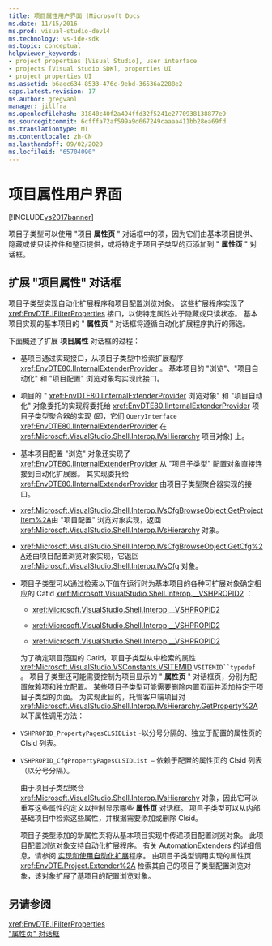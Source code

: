 ```yaml
---
title: 项目属性用户界面 |Microsoft Docs
ms.date: 11/15/2016
ms.prod: visual-studio-dev14
ms.technology: vs-ide-sdk
ms.topic: conceptual
helpviewer_keywords:
- project properties [Visual Studio], user interface
- projects [Visual Studio SDK], properties UI
- project properties UI
ms.assetid: b6aec634-8533-476c-9ebd-36536a2288e2
caps.latest.revision: 17
ms.author: gregvanl
manager: jillfra
ms.openlocfilehash: 31840c40f2a494ffd32f5241e2770938138877e9
ms.sourcegitcommit: 6cfffa72af599a9d667249caaaa411bb28ea69fd
ms.translationtype: MT
ms.contentlocale: zh-CN
ms.lasthandoff: 09/02/2020
ms.locfileid: "65704090"
---
```

# <a name="project-property-user-interface"></a>项目属性用户界面
[!INCLUDE[vs2017banner](../../includes/vs2017banner.md)]

项目子类型可以使用 "项目 **属性页** " 对话框中的项，因为它们由基本项目提供、隐藏或使只读控件和整页提供，或将特定于项目子类型的页添加到 " **属性页** " 对话框。  
  
## <a name="extending-the-project-property-dialog-box"></a>扩展 "项目属性" 对话框  
 项目子类型实现自动化扩展程序和项目配置浏览对象。 这些扩展程序实现了 <xref:EnvDTE.IFilterProperties> 接口，以使特定属性处于隐藏或只读状态。 基本项目实现的基本项目的 " **属性页** " 对话框将遵循自动化扩展程序执行的筛选。  
  
 下面概述了扩展 **项目属性** 对话框的过程：  
  
- 基项目通过实现接口，从项目子类型中检索扩展程序 <xref:EnvDTE80.IInternalExtenderProvider> 。 基本项目的 "浏览"、"项目自动化" 和 "项目配置" 浏览对象均实现此接口。  
  
- 项目的 " <xref:EnvDTE80.IInternalExtenderProvider> 浏览对象" 和 "项目自动化" 对象委托的实现将委托给 <xref:EnvDTE80.IInternalExtenderProvider> 项目子类型聚合器的实现 (即，它们 `QueryInterface` <xref:EnvDTE80.IInternalExtenderProvider> 在 <xref:Microsoft.VisualStudio.Shell.Interop.IVsHierarchy> 项目对象) 上。  
  
- 基本项目配置 "浏览" 对象还实现了 <xref:EnvDTE80.IInternalExtenderProvider> 从 "项目子类型" 配置对象直接连接到自动化扩展器。 其实现委托给 <xref:EnvDTE80.IInternalExtenderProvider> 由项目子类型聚合器实现的接口。  
  
- <xref:Microsoft.VisualStudio.Shell.Interop.IVsCfgBrowseObject.GetProjectItem%2A>由 "项目配置" 浏览对象实现，返回 <xref:Microsoft.VisualStudio.Shell.Interop.IVsHierarchy> 对象。  
  
- <xref:Microsoft.VisualStudio.Shell.Interop.IVsCfgBrowseObject.GetCfg%2A>还由项目配置浏览对象实现，它返回 <xref:Microsoft.VisualStudio.Shell.Interop.IVsCfg> 对象。  
  
- 项目子类型可以通过检索以下值在运行时为基本项目的各种可扩展对象确定相应的 Catid <xref:Microsoft.VisualStudio.Shell.Interop.__VSHPROPID2> ：  
  
  - <xref:Microsoft.VisualStudio.Shell.Interop.__VSHPROPID2>  
  
  - <xref:Microsoft.VisualStudio.Shell.Interop.__VSHPROPID2>  
  
  - <xref:Microsoft.VisualStudio.Shell.Interop.__VSHPROPID2>  
  
  为了确定项目范围的 Catid，项目子类型从中检索的属性 <xref:Microsoft.VisualStudio.VSConstants.VSITEMID> `VSITEMID``typedef` 。 项目子类型还可能需要控制为项目显示的 " **属性页** " 对话框页，分别为配置依赖项和独立配置。 某些项目子类型可能需要删除内置页面并添加特定于项目子类型的页面。 为实现此目的，托管客户端项目对 <xref:Microsoft.VisualStudio.Shell.Interop.IVsHierarchy.GetProperty%2A> 以下属性调用方法：  
  
- `VSHPROPID_PropertyPagesCLSIDList` -以分号分隔的、独立于配置的属性页的 Clsid 列表。  
  
- `VSHPROPID_CfgPropertyPagesCLSIDList —` 依赖于配置的属性页的 Clsid 列表（以分号分隔）。  
  
  由于项目子类型聚合 <xref:Microsoft.VisualStudio.Shell.Interop.IVsHierarchy> 对象，因此它可以重写这些属性的定义以控制显示哪些 **属性页** 对话框。 项目子类型可以从内部基础项目中检索这些属性，并根据需要添加或删除 Clsid。  
  
  项目子类型添加的新属性页将从基本项目实现中传递项目配置浏览对象。 此项目配置浏览对象支持自动化扩展程序。 有关 AutomationExtenders 的详细信息，请参阅 [实现和使用自动化扩展](https://msdn.microsoft.com/library/0d5c218c-f412-4b28-ab0c-33a611f62356)程序。 由项目子类型调用实现的属性页 <xref:EnvDTE.Project.Extender%2A> 检索其自己的项目子类型配置浏览对象，该对象扩展了基项目的配置浏览对象。  
  
## <a name="see-also"></a>另请参阅  
 <xref:EnvDTE.IFilterProperties>   
 ["属性页" 对话框](https://msdn.microsoft.com/4a3d34ac-ed03-45e8-ae60-a0e1aad300e4)
